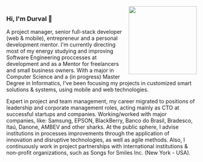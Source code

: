 <img align="right" src="https://hostu.info/uploads/durvalpereira-vertical-resized.png" alt="" width=180px/>

### Hi, I'm Durval 👋

A project manager, senior full-stack developer (web & mobile), entrepreneur and a personal development mentor. I'm currently directing most of my energy studying and improving Software Engineering proccesses at development and as a Mentor for freelancers and small business owners. With a major in Computer Science and a (in progress) Master Degree in Informatics, I've been focusing my projects in customized smart solutions & systems, using mobile and web technologies.

Expert in project and team management, my career migrated to positions of leadership and corporate management roles, acting mainly as CTO at successful startups and companies. Working/worked with major companies, like: Samsung, EPSON, BlackBerry, Banco do Brasil, Bradesco, Itaú, Danone, AMBEV and other sharks. At the public sphere, I advise institutions in processes improvements through the application of innovation and disruptive technologies, as well as agile methods. Also, I continuously work in project partnerships with international institutions & non-profit organizations, such as Songs for Smiles Inc. (New York - USA).
